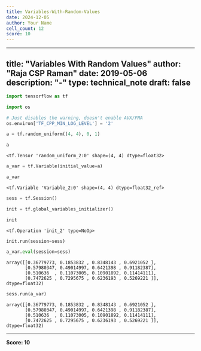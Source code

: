 ```yaml
---
title: Variables-With-Random-Values
date: 2024-12-05
author: Your Name
cell_count: 12
score: 10
---
```


---
title: "Variables With Random Values"
author: "Raja CSP Raman"
date: 2019-05-06
description: "-"
type: technical_note
draft: false
---

```python
import tensorflow as tf

import os

# Just disables the warning, doesn't enable AVX/FMA
os.environ['TF_CPP_MIN_LOG_LEVEL'] = '2'
```


```python
a = tf.random_uniform((4, 4), 0, 1)
```


```python
a
```




    <tf.Tensor 'random_uniform_2:0' shape=(4, 4) dtype=float32>




```python
a_var = tf.Variable(initial_value=a)
```


```python
a_var
```




    <tf.Variable 'Variable_2:0' shape=(4, 4) dtype=float32_ref>




```python
sess = tf.Session()
```


```python
init = tf.global_variables_initializer()
```


```python
init
```




    <tf.Operation 'init_2' type=NoOp>




```python
init.run(session=sess)
```


```python
a_var.eval(session=sess)
```




    array([[0.36779773, 0.1853832 , 0.8348143 , 0.6921052 ],
           [0.57980347, 0.49014997, 0.6421398 , 0.91182387],
           [0.510636  , 0.11073005, 0.10901892, 0.11414111],
           [0.7472625 , 0.7295675 , 0.6236193 , 0.5269221 ]], dtype=float32)




```python
sess.run(a_var)
```




    array([[0.36779773, 0.1853832 , 0.8348143 , 0.6921052 ],
           [0.57980347, 0.49014997, 0.6421398 , 0.91182387],
           [0.510636  , 0.11073005, 0.10901892, 0.11414111],
           [0.7472625 , 0.7295675 , 0.6236193 , 0.5269221 ]], dtype=float32)




---
**Score: 10**